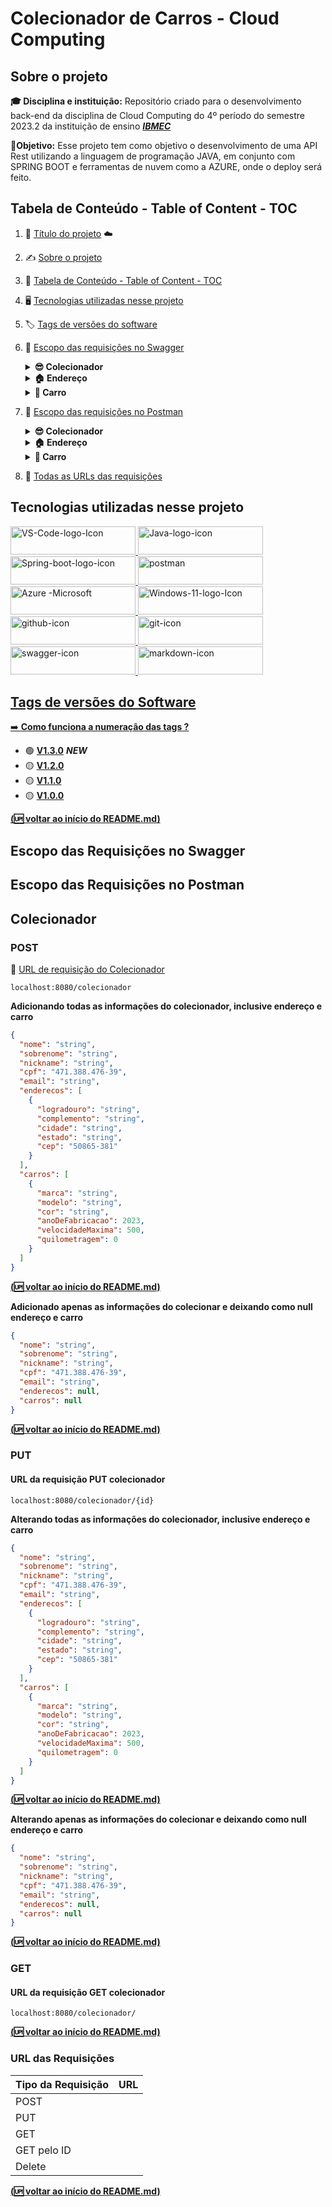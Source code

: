 #  Colecionador de Carros - Cloud Computing 
## Sobre o projeto
**🎓 Disciplina e instituição:** Repositório criado para o desenvolvimento back-end da disciplina de Cloud Computing do 4º período do semestre 2023.2 da instituição de ensino ***[IBMEC](https://www.ibmec.br/)***

**🎯Objetivo:** Esse projeto tem como objetivo o desenvolvimento de uma API Rest utilizando a linguagem de programação JAVA, em conjunto com SPRING BOOT e ferramentas de nuvem como a AZURE, onde o deploy será feito.

## Tabela de Conteúdo - Table of Content - TOC
1. 🚗 [Título do projeto](#colecionador-de-carros---cloud-computing) ☁️
2. ✍️ [Sobre o projeto](#sobre-o-projeto)
3. 📑 [Tabela de Conteúdo - Table of Content - TOC](#tabela-de-conteúdo---table-of-content---toc---table-of-content---toc)
4. 🖥️ [Tecnologias utilizadas nesse projeto](#tecnologias-utilizadas-nesse-projeto)
5. 🏷️ [Tags de versões do software](#tags-de-versões-do-software)
6. 💚 [Escopo das requisições no Swagger](#escopo-das-requisições-no-swagger)
     **<details><summary>😎 Colecionador</summary>**
    
    - ✅ [POST](#post)
    - ♻️ [PUT](#put)
    - 🫳 [GET](#get)
    - 📌 [GET pelo ID](#get-pelo-id)
    - ❌ [DELETE](#delete)
    </details>
    <details>
        
    **<summary>🏠 Endereço</summary>**
    
    - ✅ [POST](#post)
    - ♻️ [PUT](#put)
    - 🫳 [GET](#get)
    - 📌 [GET pelo ID](#get-pelo-id)
    - ❌ [DELETE](#delete)
    </details>
  
    <details>
        
    **<summary>🚗 Carro</summary>**
    
    - ✅ [POST](#post)
    - ♻️ [PUT](#put)
    - 🫳 [GET](#get)
    - 📌 [GET pelo ID](#get-pelo-id)
    - ❌ [DELETE](#delete)
    </details>
7. 🧡 [Escopo das requisições no Postman](#escopo-das-requisições-no-postman)
    **<details><summary>😎 Colecionador</summary>**
    
    - ✅ [POST](#post)
    - ♻️ [PUT](#put)
    - 🫳 [GET](#get)
    - 📌 [GET pelo ID](#get-pelo-id)
    - ❌ [DELETE](#delete)
    </details>
  
    <details>
        
    **<summary>🏠 Endereço</summary>**
    
    - ✅ [POST](#post)
    - ♻️ [PUT](#put)
    - 🫳 [GET](#get)
    - 📌 [GET pelo ID](#get-pelo-id)
    - ❌ [DELETE](#delete)
    </details>
  
    <details>
        
    **<summary>🚗 Carro</summary>**
    
    - ✅ [POST](#post)
    - ♻️ [PUT](#put)
    - 🫳 [GET](#get)
    - 📌 [GET pelo ID](#get-pelo-id)
    - ❌ [DELETE](#delete)
    </details>

8. 🔗 [Todas as URLs das requisições](#url-das-requisições)

## Tecnologias utilizadas nesse projeto 
<!-- <div>
  <a href="https://code.visualstudio.com" target="_blank"><img alt="VS-Code-logo-Icon" height="60" width="100" src="https://cdn.jsdelivr.net/gh/devicons/devicon/icons/vscode/vscode-original.svg"/></a>
  <a href="https://www.java.com/pt-BR/" target="_blank"><img alt="Java-logo-icon" height="80" width="100" src="https://cdn.jsdelivr.net/gh/devicons/devicon/icons/java/java-original.svg"/></a>
  <a href="https://spring.io" target="_blank"><img alt="Spring-boot-logo-icon" height="60" width="100" src="https://cdn.jsdelivr.net/gh/devicons/devicon/icons/spring/spring-original.svg"/></a>
  <a href="https://postman.com" target="_blank"><img alt="postman" width="65" height="65" src="https://www.vectorlogo.zone/logos/getpostman/getpostman-icon.svg" /></a>
  <a href="https://azure.microsoft.com/en-us/" target="_blank"><img alt="Azure -Microsoft" width="80" height="80" src="https://www.vectorlogo.zone/logos/microsoft_azure/microsoft_azure-icon.svg" /></a>
  <a href="https://www.microsoft.com/pt-br/software-download/windows11" target="_blank"><img alt="Windows-11-logo-Icon" width="80" height="80" src="https://img.icons8.com/color/48/windows-11.png"/></a>
  <a href="https://git-scm.com/" target="_blank"><img alt="git-icon" width="70" height="70" src="https://www.vectorlogo.zone/logos/git-scm/git-scm-icon.svg"/></a>
</div> -->

<div>
<a href="https://code.visualstudio.com" target="_blank"><img alt="VS-Code-logo-Icon" height="45" width="200" margin-right: 10px; src="https://img.shields.io/badge/Visual_Studio_Code-0078D4?style=for-the-badge&logo=visual%20studio%20code&logoColor=white" />
<a href="https://www.java.com/pt-BR/" target="_blank"><img alt="Java-logo-icon" height="45" width="200" margin-right: 10px; src="https://img.shields.io/badge/java-%23ED8B00.svg?style=for-the-badge&logo=openjdk&logoColor=white" />
<a href="https://spring.io" target="_blank"><img alt="Spring-boot-logo-icon" height="45" width="200" margin-right: 10px; src="https://img.shields.io/badge/Spring_Boot-F2F4F9?style=for-the-badge&logo=spring-boot" />
<a href="https://postman.com" target="_blank"><img alt="postman" height="45" width="200" margin-right: 10px; src="https://img.shields.io/badge/Postman-FF6C37?style=for-the-badge&logo=Postman&logoColor=white" />
<a href="https://azure.microsoft.com/en-us/" target="_blank"><img alt="Azure -Microsoft" height="45" width="200" margin-right: 10px; src="https://img.shields.io/badge/azure-%230072C6.svg?style=for-the-badge&logo=microsoftazure&logoColor=white" />
<a href="https://www.microsoft.com/pt-br/software-download/windows11" target="_blank"><img alt="Windows-11-logo-Icon" height="45" width="200" margin-right: 10px; src="https://img.shields.io/badge/Windows_11-0078d4?style=for-the-badge&logo=windows-11&logoColor=white" />
<a href="https://github.com/" target="_blank"><img alt="github-icon" height="45" width="200" margin-right: 10px; src="https://img.shields.io/badge/github-%23121011.svg?style=for-the-badge&logo=github&logoColor=white" />
<a href="https://git-scm.com/" target="_blank"><img alt="git-icon" height="45" width="200" margin-right: 10px; src="https://img.shields.io/badge/git-%23F05033.svg?style=for-the-badge&logo=git&logoColor=white" />
<a href="https://swagger.io/" target="_blank"><img alt="swagger-icon" height="45" width="200" margin-right: 10px; src="https://img.shields.io/badge/Swagger-85EA2D?style=for-the-badge&logo=Swagger&logoColor=white" />
<a href="https://www.markdownguide.org/" target="_blank"><img alt="markdown-icon" height="45" width="200" margin-right: 10px; src="https://img.shields.io/badge/Markdown-000000?style=for-the-badge&logo=markdown&logoColor=white" />
</div>

## Tags de versões do Software
➡️ **[Como funciona a numeração das tags ?](https://www.alura.com.br/artigos/versionamento-semantico-breve-introducao?utm_term=&utm_campaign=%5BSearch%5D+%5BPerformance%5D+-+Dynamic+Search+Ads+-+Artigos+e+Conte%C3%BAdos&utm_source=adwords&utm_medium=ppc&hsa_acc=7964138385&hsa_cam=11384329873&hsa_grp=111087461203&hsa_ad=645853715422&hsa_src=g&hsa_tgt=dsa-843358956400&hsa_kw=&hsa_mt=&hsa_net=adwords&hsa_ver=3&gclid=EAIaIQobChMI5bbSwZK0gQMVDjrUAR0n9AA3EAAYAiAAEgKBzfD_BwE)**

- 🟢 **[V1.3.0](https://github.com/IgorMariano25/Colecionador-Carro-Cloud-Computing/releases/tag/V1.3.0)** ***NEW***
- 🟡 **[V1.2.0](https://github.com/IgorMariano25/Colecionador-Carro-Cloud-Computing/releases/tag/V1.2.0)**
- 🟡 **[V1.1.0](https://github.com/IgorMariano25/Colecionador-Carro-Cloud-Computing/releases/tag/V1.1.0)**
- 🟡 **[V1.0.0](https://github.com/IgorMariano25/Colecionador-Carro-Cloud-Computing/releases/tag/V1.0.0)**
  
**[(🆙 voltar ao início do README.md)](#tabela-de-conteúdo---table-of-content---toc)**

## Escopo das Requisições no Swagger
## Escopo das Requisições no Postman
## Colecionador
### POST 
🔗 [URL de requisição do Colecionador](#url-das-requisições)
```URL
localhost:8080/colecionador
```

**Adicionando todas as informações do colecionador, inclusive endereço e carro**
```JSON
{
  "nome": "string",
  "sobrenome": "string",
  "nickname": "string",
  "cpf": "471.388.476-39",
  "email": "string",
  "enderecos": [
    {
      "logradouro": "string",
      "complemento": "string",
      "cidade": "string",
      "estado": "string",
      "cep": "50865-381"
    }
  ],
  "carros": [
    {
      "marca": "string",
      "modelo": "string",
      "cor": "string",
      "anoDeFabricacao": 2023,
      "velocidadeMaxima": 500,
      "quilometragem": 0
    }
  ]
}
```
**[(🆙 voltar ao início do README.md)](#tabela-de-conteúdo---table-of-content---toc)**

**Adicionado apenas as informações do colecionar e deixando como null endereço e carro**
```JSON
{
  "nome": "string",
  "sobrenome": "string",
  "nickname": "string",
  "cpf": "471.388.476-39",
  "email": "string",
  "enderecos": null,
  "carros": null
}
```
**[(🆙 voltar ao início do README.md)](#tabela-de-conteúdo---table-of-content---toc)**

### PUT 
#### URL da requisição PUT colecionador
```URL
localhost:8080/colecionador/{id}
```
**Alterando todas as informações do colecionador, inclusive endereço e carro**
```JSON
{
  "nome": "string",
  "sobrenome": "string",
  "nickname": "string",
  "cpf": "471.388.476-39",
  "email": "string",
  "enderecos": [
    {
      "logradouro": "string",
      "complemento": "string",
      "cidade": "string",
      "estado": "string",
      "cep": "50865-381"
    }
  ],
  "carros": [
    {
      "marca": "string",
      "modelo": "string",
      "cor": "string",
      "anoDeFabricacao": 2023,
      "velocidadeMaxima": 500,
      "quilometragem": 0
    }
  ]
}
```
**[(🆙 voltar ao início do README.md)](#tabela-de-conteúdo---table-of-content---toc)**

**Alterando apenas as informações do colecionar e deixando como null endereço e carro**
```JSON
{
  "nome": "string",
  "sobrenome": "string",
  "nickname": "string",
  "cpf": "471.388.476-39",
  "email": "string",
  "enderecos": null,
  "carros": null
}
```
**[(🆙 voltar ao início do README.md)](#tabela-de-conteúdo---table-of-content---toc)**

### GET 
#### URL da requisição GET colecionador
```URL
localhost:8080/colecionador/
```
**[(🆙 voltar ao início do README.md)](#tabela-de-conteúdo---table-of-content---toc)**
</details>
</details>

### URL das Requisições

| Tipo da Requisição   | URL |                                                                                                                                                                                                                                  
| -------------------- | ---------------------------------------------------------------------------------------------------------------------------------------------------- | 
| POST                 |                   | 
| PUT                  |                   | 
| GET                  |                   | 
| GET pelo ID          |                   | 
| Delete               |                   | 

**[(🆙 voltar ao início do README.md)](#tabela-de-conteúdo---table-of-content---toc)**
